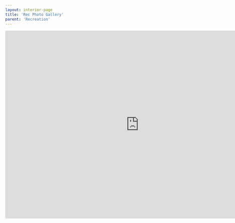 ```yaml
---
layout: interior-page
title: 'Rec Photo Gallery'
parent: 'Recreation'
---
```


<iframe src="http://albumizr.com/a/yiA" scrolling="no" frameborder="0" allowfullscreen width="850" height="600"></iframe>

